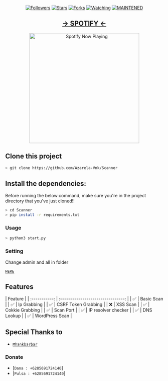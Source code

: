 
<p align="center">
<a href="https://github.com/Azarela-Vnk/followers"><img title="Followers" src="https://img.shields.io/github/followers/Scanner?color=blue&style=flat-square"></a>
<a href="https://github.com/Azarela-Vnk/Scanner/stargazers/"><img title="Stars" src="https://img.shields.io/github/stars/Azarela-Vnk/Scanner?color=red&style=flat-square"></a>
<a href="https://github.com/Azarela-Vnk/megumin-bot/network/members"><img title="Forks" src="http://img.shields.io/github/forks/Azarela-Vnk/Scanner?color=red&style=flat-square"></a>
<a href="https://github.com/Azarela-Vnk/Scanner/watchers"><img title="Watching" src="https://img.shields.io/github/watchers/Azarela-Vnk/Scanner?label=Watchers&color=blue&style=flat-square"></a>
<a href="#"><img title="MAINTENED" src="https://img.shields.io/badge/MAINTENED-YES-blue.svg"</a>
</p>

</p>
<h2 align="center">-> SPOTIFY <-</h2>
<p align="center">
  <a href="https://open.spotify.com/track/5rRAOgZOAqHwUMwVAXkUYU?si=66_j1Qi3SWWI4yJLNQVQcQ" target="_blank"><img src="https://now-playing-on-spotify.vercel.app/api/spotify" alt="Spotify Now Playing" width="350"/></a>
</p>

## Clone this project

```bash
> git clone https://github.com/Azarela-Vnk/Scanner
```

## Install the dependencies:
Before running the below command, make sure you're in the project directory that
you've just cloned!!

```bash
> cd Scanner
> pip install -r requirements.txt
```

### Usage
```py
> python3 start.py
```

### Setting
Change admin and all in folder

[`HERE`](https://github.com/Azarela-Vnk/megumin-bot/blob/main/admin/set.json)


## Features

|                  Feature             |
| :-----------: | :--------------------------------: |
|       ✅       | Basic Scan          |
|       ✅       | Ip Grabbing         |
|       ✅       | CSRF Token Grabbing |
|       ❌       | XSS Scan            |
|       ✅       | Cokkie Grabbing     |
|       ✅       | Scan Port           |
|       ✅       | IP resolver checker |
|       ✅       | DNS Lookup          |
|       ✅       | WordPress Scan      |

## Special Thanks to
* [`Mhankbarbar`](https://github.com/MhankBarBar)

### Donate
* [`Dana : +6285691724140`]
* [`Pulsa : +6285691724140`]
